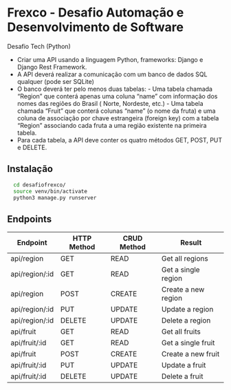 
# Frexco - Desafio Automação e Desenvolvimento de Software

Desafio Tech (Python)

- Criar uma API usando a linguagem Python, frameworks: Django e Django Rest Framework.
- A API deverá realizar a comunicação com um banco de dados SQL qualquer (pode ser SQLite)
- O banco deverá ter pelo menos duas tabelas: 
         - Uma tabela chamada “Region” que conterá apenas uma coluna “name” com informação dos nomes das regiões do Brasil ( Norte, Nordeste, etc.)
         - Uma tabela chamada “Fruit” que conterá colunas “name” (o nome da fruta) e uma coluna de associação por chave estrangeira (foreign key) com a tabela “Region” associando cada fruta a uma região existente na primeira tabela.
- Para cada tabela, a API deve conter os quatro métodos GET, POST, PUT e DELETE.





## Instalação


```bash
  cd desafiofrexco/
  source venv/bin/activate
  python3 manage.py runserver
```
## Endpoints

| Endpoint  |  HTTP Method  | CRUD Method  |  Result  |
| ------------------- | ------------------- | ------------------- | ------------------- |
|  api/region |  GET |  READ |  Get all regions |
|  api/region/:id |  GET |  READ |  Get a single region |
|  api/region |  POST |  CREATE |  Create a new region |
|  api/region/:id |  PUT |  UPDATE |  Update a region |
|  api/region/:id |  DELETE |  UPDATE |  Delete a region |
|  api/fruit |  GET |  READ |  Get all fruits |
|  api/fruit/:id |  GET |  READ |  Get a single fruit |
|  api/fruit |  POST |  CREATE |  Create a new fruit |
|  api/fruit/:id |  PUT |  UPDATE |  Update a fruit |
|  api/fruit/:id |  DELETE |  UPDATE |  Delete a fruit |
